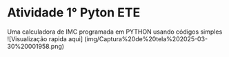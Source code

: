 # Atividade 1° Pyton ETE
Uma calculadora de IMC programada em PYTHON usando códigos simples 
![Visualização rapida aqui] (img/Captura%20de%20tela%202025-03-30%20001958.png)
